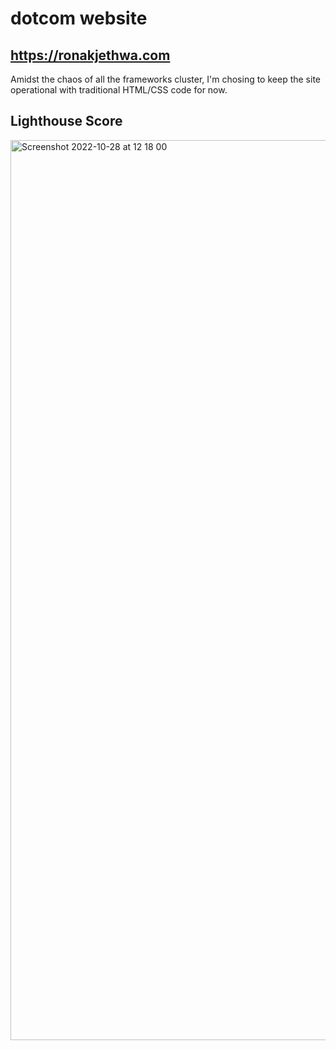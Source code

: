 # dotcom website

## https://ronakjethwa.com

Amidst the chaos of all the frameworks cluster, I'm chosing to keep the site operational with traditional HTML/CSS code for now.

## Lighthouse Score
<img width="1440" alt="Screenshot 2022-10-28 at 12 18 00" src="https://user-images.githubusercontent.com/5440843/198715164-178d96f5-7935-462c-aacc-3eae69a422a6.png">
